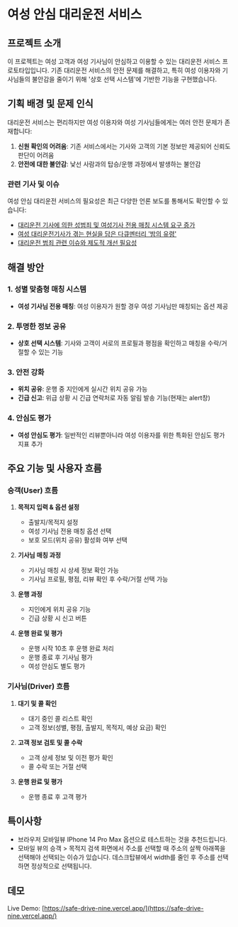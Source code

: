 # 여성 안심 대리운전 서비스

## 프로젝트 소개

이 프로젝트는 여성 고객과 여성 기사님이 안심하고 이용할 수 있는 대리운전 서비스 프로토타입입니다. 기존 대리운전 서비스의 안전 문제를 해결하고, 특히 여성 이용자와 기사님들의 불안감을 줄이기 위해 '상호 선택 시스템'에 기반한 기능을 구현했습니다.

## 기획 배경 및 문제 인식

대리운전 서비스는 편리하지만 여성 이용자와 여성 기사님들에게는 여러 안전 문제가 존재합니다:

1. **신원 확인의 어려움**: 기존 서비스에서는 기사와 고객의 기본 정보만 제공되어 신뢰도 판단이 어려움
2. **안전에 대한 불안감**: 낯선 사람과의 탑승/운행 과정에서 발생하는 불안감

### 관련 기사 및 이슈

여성 안심 대리운전 서비스의 필요성은 최근 다양한 언론 보도를 통해서도 확인할 수 있습니다:

- [대리운전 기사에 의한 성범죄 및 여성기사 전용 매칭 시스템 요구 증가](https://www.kbmaeil.com/1035808)
- [여성 대리운전기사가 겪는 현실을 담은 다큐멘터리 '밤의 유령'](https://www.busan.com/view/busan/view.php?code=2024030413452600625)
- [대리운전 범죄 관련 이슈와 제도적 개선 필요성](https://www.joongang.co.kr/article/25321741)

## 해결 방안

### 1. 성별 맞춤형 매칭 시스템

- **여성 기사님 전용 매칭**: 여성 이용자가 원할 경우 여성 기사님만 매칭되는 옵션 제공

### 2. 투명한 정보 공유

- **상호 선택 시스템**: 기사와 고객이 서로의 프로필과 평점을 확인하고 매칭을 수락/거절할 수 있는 기능

### 3. 안전 강화

- **위치 공유**: 운행 중 지인에게 실시간 위치 공유 가능
- **긴급 신고**: 위급 상황 시 긴급 연락처로 자동 알림 발송 기능(현재는 alert창)

### 4. 안심도 평가

- **여성 안심도 평가**: 일반적인 리뷰뿐아니라 여성 이용자를 위한 특화된 안심도 평가 지표 추가

## 주요 기능 및 사용자 흐름

### 승객(User) 흐름

1. **목적지 입력 & 옵션 설정**

   - 출발지/목적지 설정
   - 여성 기사님 전용 매칭 옵션 선택
   - 보호 모드(위치 공유) 활성화 여부 선택

2. **기사님 매칭 과정**

   - 기사님 매칭 시 상세 정보 확인 가능
   - 기사님 프로필, 평점, 리뷰 확인 후 수락/거절 선택 가능

3. **운행 과정**

   - 지인에게 위치 공유 기능
   - 긴급 상황 시 신고 버튼

4. **운행 완료 및 평가**

   - 운행 시작 10초 후 운행 완료 처리
   - 운행 종료 후 기사님 평가
   - 여성 안심도 별도 평가

### 기사님(Driver) 흐름

1. **대기 및 콜 확인**

   - 대기 중인 콜 리스트 확인
   - 고객 정보(성별, 평점, 출발지, 목적지, 예상 요금) 확인

2. **고객 정보 검토 및 콜 수락**

   - 고객 상세 정보 및 이전 평가 확인
   - 콜 수락 또는 거절 선택

3. **운행 완료 및 평가**
   - 운행 종료 후 고객 평가

## 특이사항

- 브라우저 모바일뷰 IPhone 14 Pro Max 옵션으로 테스트하는 것을 추천드립니다.
- 모바일 뷰의 승객 > 목적지 검색 화면에서 주소를 선택할 때 주소의 살짝 아래쪽을 선택해야 선택되는 이슈가 있습니다. 데스크탑뷰에서 width를 줄인 후 주소를 선택하면 정상적으로 선택됩니다.

## 데모

Live Demo: [https://safe-drive-nine.vercel.app/](https://safe-drive-nine.vercel.app/)
